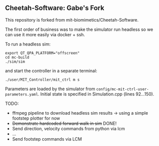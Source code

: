 ## Cheetah-Software: Gabe's Fork

This repository is forked from mit-biomimetics/Cheetah-Software.

The first order of business was to make the simulator run headless so we can use it more easily via docker + ssh. 

To run a headless sim:
```
export QT_QPA_PLATFORM="offscreen"
cd mc-build
./sim/sim
```
and start the controller in a separate terminal:
```
./user/MIT_Controller/mit_ctrl m s
```

Parameters are loaded by the simulator from `config/mc-mit-ctrl-user-parameters.yaml`. Initial state is specified in Simulation.cpp (lines 92...150). 



TODO:
- ffmpeg pipeline to download headless sim results -> using a simple footstep plotter for now
- ~~Demonstrate hardcoded forward walk in sim~~ DONE!
- Send direction, velocity commands from python via lcm
- ...
- Send footstep commands via LCM
